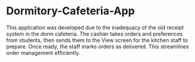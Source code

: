 # Dormitory-Cafeteria-App
This application was developed due to the inadequacy of the old receipt system in the dorm cafeteria. The cashier takes orders and preferences from students, then sends them to the View screen for the kitchen staff to prepare. Once ready, the staff marks orders as delivered. This streamlines order management efficiently.
